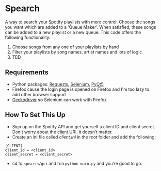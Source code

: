 # Spearch
A way to search your Spotify playlists with more control. Choose the songs you want which are added to a 'Queue Maker'. When satisfied, these songs can be added to a new playlist or a new queue. This code offers the following functionality:
1) Choose songs from any one of your playlists by hand
2) Filter your playlists by song names, artist names and lots of logic
3) TBD

## Requirements
- Python packages: [Requests](http://docs.python-requests.org/en/master/), [Selenium](https://pypi.python.org/pypi/selenium), [PyQt5](https://pypi.python.org/pypi/PyQt5)
- Firefox cause the login page is opened on Firefox and I'm too lazy to add other browser support
- [Geckodriver](https://github.com/mozilla/geckodriver/releases) so Selenium can work with Firefox

## How To Set This Up
- Sign up on the Spotify API and get yourself a client ID and client secret. Don't worry about the client URI, it doesn't matter.
- Create an ini file called *client.ini* in the root folder and add the following:
```
[CLIENT]
client_id = <client_id>
client_secret = <client_secret>
```
- cd to `spearch/gui` and run `python main.py` and you're good to go.
